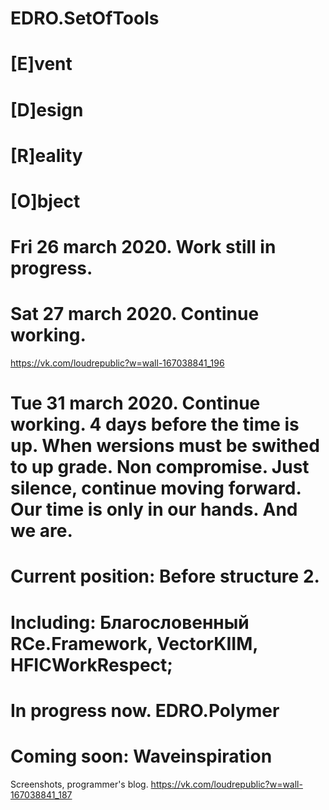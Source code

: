 # EDRO.SetOfTools

# [E]vent
# [D]esign
# [R]eality
# [O]bject

# Fri 26 march 2020. Work still in progress. 

# Sat 27 march 2020. Continue working. 
https://vk.com/loudrepublic?w=wall-167038841_196
# Tue 31 march 2020. Continue working. 4 days before the time is up. When wersions must be swithed to up grade. Non compromise. Just silence, continue moving forward. Our time is only in our hands. And we are.

# Current position: Before structure 2.

# Including: Благословенный RCe.Framework, VectorKIIM, HFICWorkRespect;

# In progress now. EDRO.Polymer

# Coming soon: Waveinspiration



Screenshots, programmer's blog.
https://vk.com/loudrepublic?w=wall-167038841_187


